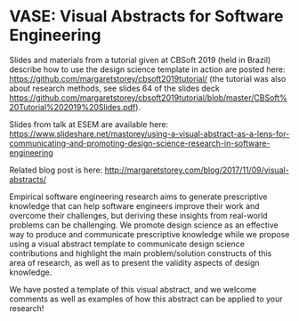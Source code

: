# VASE: Visual Abstracts for Software Engineering

Slides and materials from a tutorial given at CBSoft 2019 (held in Brazil) describe how to use the design science template in action are posted here: https://github.com/margaretstorey/cbsoft2019tutorial/ (the tutorial was also about research methods, see slides 64 of the slides deck https://github.com/margaretstorey/cbsoft2019tutorial/blob/master/CBSoft%20Tutorial%202019%20Slides.pdf). 

Slides from talk at ESEM are available here: https://www.slideshare.net/mastorey/using-a-visual-abstract-as-a-lens-for-communicating-and-promoting-design-science-research-in-software-engineering

Related blog post is here: http://margaretstorey.com/blog/2017/11/09/visual-abstracts/

Empirical software engineering research aims to generate prescriptive knowledge that can help software engineers improve their work and overcome their challenges, but deriving these insights from real-world problems can be challenging. We promote design science as an effective way to produce and communicate prescriptive knowledge while we propose using a visual abstract template to communicate design science contributions and highlight the main problem/solution constructs of this area of research, as well as to present the validity aspects of design knowledge. 

We have posted a template of this visual abstract, and we welcome comments as well as examples of how this abstract can be applied to your research! 
